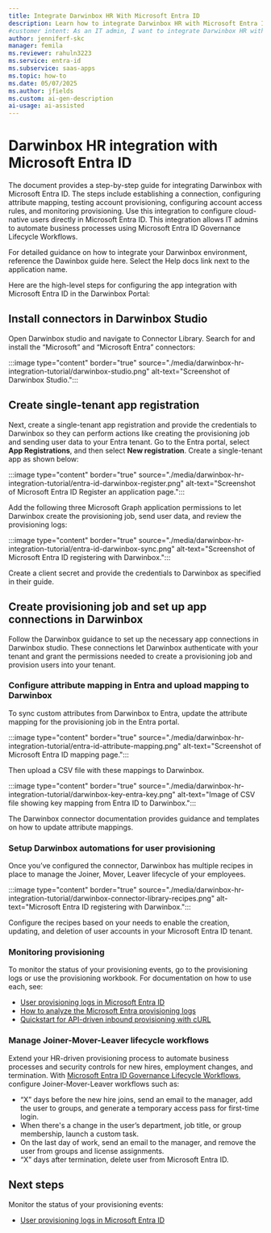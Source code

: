 ```yaml
---
title: Integrate Darwinbox HR With Microsoft Entra ID
description: Learn how to integrate Darwinbox HR with Microsoft Entra ID to automate user provisioning, manage lifecycle workflows, and streamline HR-driven processes. 
#customer intent: As an IT admin, I want to integrate Darwinbox HR with Microsoft Entra ID so that I can automate user provisioning and lifecycle workflows. 
author: jenniferf-skc
manager: femila
ms.reviewer: rahuln3223
ms.service: entra-id
ms.subservice: saas-apps
ms.topic: how-to
ms.date: 05/07/2025
ms.author: jfields
ms.custom: ai-gen-description
ai-usage: ai-assisted
---
```



# Darwinbox HR integration with Microsoft Entra ID

The document provides a step-by-step guide for integrating Darwinbox with Microsoft Entra ID. The steps include establishing a connection, configuring attribute mapping, testing account provisioning, configuring account access rules, and monitoring provisioning. Use this integration to configure cloud-native users directly in Microsoft Entra ID. This integration allows IT admins to automate business processes using Microsoft Entra ID Governance Lifecycle Workflows.

For detailed guidance on how to integrate your Darwinbox environment, reference the Dawinbox guide here. Select the Help docs link next to the application name.

Here are the high-level steps for configuring the app integration with Microsoft Entra ID in the Darwinbox Portal:


## Install connectors in Darwinbox Studio
Open Darwinbox studio and navigate to Connector Library. Search for and install the “Microsoft” and “Microsoft Entra” connectors: 

:::image type="content" border="true" source="./media/darwinbox-hr-integration-tutorial/darwinbox-studio.png" alt-text="Screenshot of Darwinbox Studio.":::

## Create single-tenant app registration
Next, create a single-tenant app registration and provide the credentials to Darwinbox so they can perform actions like creating the provisioning job and sending user data to your Entra tenant.
Go to the Entra portal, select **App Registrations**, and then select **New registration**. Create a single-tenant app as shown below:

:::image type="content" border="true" source="./media/darwinbox-hr-integration-tutorial/entra-id-darwinbox-register.png" alt-text="Screenshot of Microsoft Entra ID Register an application page.":::

Add the following three Microsoft Graph application permissions to let Darwinbox create the provisioning job, send user data, and review the provisioning logs:

:::image type="content" border="true" source="./media/darwinbox-hr-integration-tutorial/entra-id-darwinbox-sync.png" alt-text="Screenshot of Microsoft Entra ID registering with Darwinbox.":::

Create a client secret and provide the credentials to Darwinbox as specified in their guide.

## Create  provisioning job and set up app connections in Darwinbox

Follow the Darwinbox guidance to set up the necessary app connections in Darwinbox studio. These connections let Darwinbox authenticate with your tenant and grant the permissions needed to create a provisioning job and provision users into your tenant.

### Configure attribute mapping in Entra and upload mapping to Darwinbox

To sync custom attributes from Darwinbox to Entra, update the attribute mapping for the provisioning job in the Entra portal. 

:::image type="content" border="true" source="./media/darwinbox-hr-integration-tutorial/entra-id-attribute-mapping.png" alt-text="Screenshot of Microsoft Entra ID mapping page.":::

Then upload a CSV file with these mappings to Darwinbox.

:::image type="content" border="true" source="./media/darwinbox-hr-integration-tutorial/darwinbox-key-entra-key.png" alt-text="Image of CSV file showing key mapping from Entra ID to Darwinbox.":::

The Darwinbox connector documentation provides guidance and templates on how to update attribute mappings.

### Setup Darwinbox automations for user provisioning

Once you’ve configured the connector, Darwinbox has multiple recipes in place to manage the Joiner, Mover, Leaver lifecycle of your employees. 

:::image type="content" border="true" source="./media/darwinbox-hr-integration-tutorial/darwinbox-connector-library-recipes.png" alt-text="Microsoft Entra ID registering with Darwinbox.":::

Configure the recipes based on your needs to enable the creation, updating, and deletion of user accounts in your Microsoft Entra ID tenant. 

### Monitoring provisioning

To monitor the status of your provisioning events, go to the provisioning logs or use the provisioning workbook. For documentation on how to use each, see:
-	[User provisioning logs in Microsoft Entra ID](~/identity/monitoring-health/concept-provisioning-logs.md)
-	[How to analyze the Microsoft Entra provisioning logs](~/identity/monitoring-health/howto-analyze-provisioning-logs.md)
-	[Quickstart for API-driven inbound provisioning with cURL](~/identity/app-provisioning/inbound-provisioning-api-curl-tutorial.md#verify-processing-of-the-bulk-request-payload)

### Manage Joiner-Mover-Leaver lifecycle workflows

Extend your HR-driven provisioning process to automate business processes and security controls for new hires, employment changes, and termination. With [Microsoft Entra ID Governance Lifecycle Workflows](~/id-governance/what-are-lifecycle-workflows.md), configure Joiner-Mover-Leaver workflows such as:

-	“X” days before the new hire joins, send an email to the manager, add the user to groups, and generate a temporary access pass for first-time login.
-	When there's a change in the user’s department, job title, or group membership, launch a custom task.
-	On the last day of work, send an email to the manager, and remove the user from groups and license assignments.
-	“X” days after termination, delete user from Microsoft Entra ID.


## Next steps
Monitor the status of your provisioning events: 

- [User provisioning logs in Microsoft Entra ID](~/identity/monitoring-health/concept-provisioning-logs.md)
